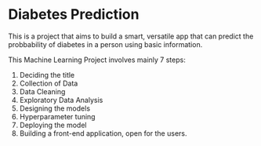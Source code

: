 # Diabetes Prediction

This is a project that aims to build a smart, versatile app that can predict the probbability of diabetes in a person using basic information.

This Machine Learning Project involves mainly 7 steps:
1. Deciding the title
2. Collection of Data
3. Data Cleaning
4. Exploratory Data Analysis
5. Designing the models
6. Hyperparameter tuning
7. Deploying the model
8. Building a front-end application, open for the users.

